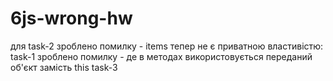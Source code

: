 # 6js-wrong-hw

для task-2 зроблено помилку - items тепер не є приватною властивістю:
task-1 зроблено помилку - де в методах використовується переданий об'єкт замість this
task-3
